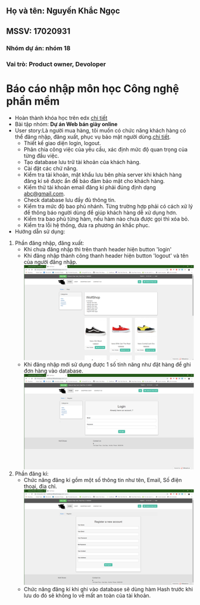 ## Họ và tên: Nguyến Khắc Ngọc
## MSSV: 17020931
### Nhóm dự án: nhóm 18
### Vai trò: Product owner, Devoloper

# Báo cáo nhập môn học Công nghệ phần mềm

* Hoàn thành khóa học trên edx [chi tiết](https://github.com/KhacNgoc/INT2208-7-2019/blob/master/NguyenKhacNgoc/SoftEng1x%20edX_3.jpg)
* Bài tập nhóm: **Dự án Web bán giày online**
* User story:Là người mua hàng, tôi muốn có chức năng khách hàng có thể đăng nhập, đăng xuất, phục vụ bảo mật người dùng.[chi tiết](https://github.com/KhacNgoc/INT2208-7-2019/issues/3).
  - Thiết kế giao diện login, logout.
  - Phân chia công việc của yêu cầu, xác định mức độ quan trọng của từng đầu việc.
  - Tạo database lưu trữ tài khoản của khách hàng.
  - Cài đặt các chứ năng.
  - Kiểm tra tài khoản, mật khẩu lưu bên phía server khi khách hàng đăng kí sẽ được ẩn để bảo đảm bảo mật cho khách hàng.
  - Kiểm thử tài khoản email đăng kí phải đúng định dạng abc@gmail.com.
  - Check database lưu đầy đủ thông tin.
  - Kiểm tra mức độ bao phủ nhánh. Từng trường hợp phải có cách xử lý để thông báo người dùng để giúp khách hàng dễ xử dụng hơn.
  - Kiểm tra bao phủ từng hàm, nếu hàm nào chưa được gọi thì xóa bỏ.
  - Kiểm tra lỗi hệ thống, đưa ra phương án khắc phục.
* Hướng dẫn sử dụng:
1. Phần đăng nhập, đăng xuất:
    - Khi chưa đăng nhập thì trên thanh header hiện button 'login'
    - Khi đăng nhập thành công thanh header hiện button 'logout' và tên của người đăng nhập.
       ![Home](home.png)
    - Khi đăng nhập mới sử dụng được 1 số tính năng như đặt hàng để ghi đơn hàng vào database.
    ![login](login.png)
2. Phần đăng kí:
    - Chức năng đăng kí gồm một số thông tin như tên, Email, Số điện thoại, địa chỉ.
    ![register](register.png)
    - Chức năng đăng kí khi ghi vào database sẽ dùng hàm Hash trước khi lưu do đó sẽ không lo về mất an toàn của tài khoản.
 
